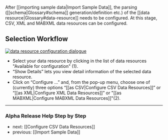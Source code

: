 After [[importing sample data|Import Sample Data]], the parsing ([[schema|Glossary#schema]] generation/definition etc.) of the [[data resource|Glossary#data-resource]] needs to be configured. At this stage, CSV, XML and MABXML data resources can be configured.

## Selection Workflow

[![data resource configuration dialogue](https://avgl.mybalsamiq.com/mockups/2319122.png?key=27106ea66faf01c9ad98a275eac48683ac53bf00)](https://avgl.mybalsamiq.com/mockups/2319122.png?key=27106ea66faf01c9ad98a275eac48683ac53bf00 "Data Resource Configuration Dialogue")

* Select your data resource by clicking in the list of data resources "Available for configuration" (1).
* “Show Details” lets you view detail information of the selected data resource.
* Click on “Configure ...” and, from the pop-up menu, choose one of (currently) three options “[[as CSV|Configure CSV Data Resources]]” or “[[as XML|Configure XML Data Resources]]” or "[[as MABXML|Configure MABXML Data Resources]]"(2).


-----------------------------------
### Alpha Release Help Step by Step

* next: [[Configure CSV Data Resources]]
* previous: [[Import Sample Data]]